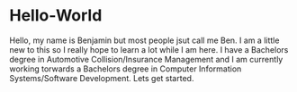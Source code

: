# Hello-World

Hello, my name is Benjamin but most people jsut call me Ben. I am a little new to this so I really hope to learn a lot while I am here. I have a Bachelors degree in Automotive Collision/Insurance Management and I am currently working torwards a Bachelors degree in Computer Information Systems/Software Development. Lets get started.
